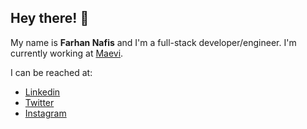 ## Hey there! 👋

My name is **Farhan Nafis** and I'm a full-stack developer/engineer. I'm currently working at [Maevi](https://maevi.my/).

I can be reached at:
- [Linkedin](https://linkedin.com/in/farhannafis/)
- [Twitter](https://twitter.com/farhannafis)
- [Instagram](https://instagram.com/farhannafis)
